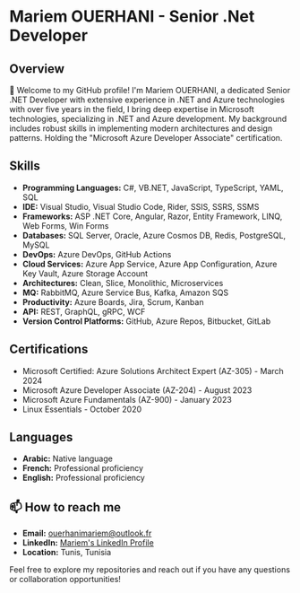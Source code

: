 # Mariem OUERHANI - Senior .Net Developer

## Overview

👋 Welcome to my GitHub profile! I'm Mariem OUERHANI, a dedicated Senior .NET Developer with extensive experience in .NET and Azure technologies with over five years in the field, I bring deep expertise in Microsoft technologies, specializing in .NET and Azure development. My background includes robust skills in implementing modern architectures and design patterns. Holding the "Microsoft Azure Developer Associate" certification.

## Skills

- **Programming Languages:** C#, VB.NET, JavaScript, TypeScript, YAML, SQL
- **IDE:** Visual Studio, Visual Studio Code, Rider, SSIS, SSRS, SSMS
- **Frameworks:** ASP .NET Core, Angular, Razor, Entity Framework, LINQ, Web Forms, Win Forms
- **Databases:** SQL Server, Oracle, Azure Cosmos DB, Redis, PostgreSQL, MySQL
- **DevOps:** Azure DevOps, GitHub Actions
- **Cloud Services:** Azure App Service, Azure App Configuration, Azure Key Vault, Azure Storage Account
- **Architectures:** Clean, Slice, Monolithic, Microservices
- **MQ:** RabbitMQ, Azure Service Bus, Kafka, Amazon SQS
- **Productivity:** Azure Boards, Jira, Scrum, Kanban
- **API:** REST, GraphQL, gRPC, WCF
- **Version Control Platforms:** GitHub, Azure Repos, Bitbucket, GitLab

## Certifications

- Microsoft Certified: Azure Solutions Architect Expert (AZ-305) - March 2024
- Microsoft Azure Developer Associate (AZ-204) - August 2023
- Microsoft Azure Fundamentals (AZ-900) - January 2023
- Linux Essentials - October 2020

## Languages

- **Arabic:** Native language
- **French:** Professional proficiency
- **English:** Professional proficiency

## 📫 How to reach me

- **Email:** ouerhanimariem@outlook.fr
- **LinkedIn:** [Mariem's LinkedIn Profile](www.linkedin.com/in/mariem-ouerhani)
- **Location:** Tunis, Tunisia

Feel free to explore my repositories and reach out if you have any questions or collaboration opportunities!

<!---
Mariem-Ouerhani/Mariem-Ouerhani is a ✨ special ✨ repository because its `README.md` (this file) appears on your GitHub profile.
You can click the Preview link to take a look at your changes.
--->
